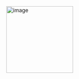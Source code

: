 <img width="177" alt="image" src="https://github.com/sabsar42/ostad_submission_flutter/assets/111922331/5c18e094-8c0d-4e3d-808d-5fb6e9cd1c7c">
